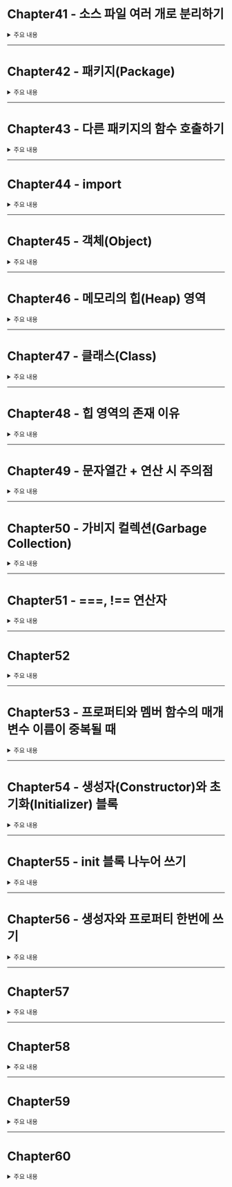 # Chapter41 - 소스 파일 여러 개로 분리하기

<details><summary>주요 내용 
</summary>

## 소스 파일 여러 개로 분리하기
  
 - math.kt
  
 ```kotlin
  
fun max(a : Int, b:Int) : Int = 
    if (a>b) a else b 
fun min(a : Int, b:Int) : Int = 
    if (a<b) a else b 

fun abs(num : Int) : Int = 
    if (num>=0) num else - num
  
 ```
  
 - main.kt
  
 ```kotlin
  
 fun main(){
    val a = 20
    val b = - 30

    println(max(a,abs(b))) //같은 패키지 내에 존재하면 함수를 그대로 가져다 쓴다 
} 
  
  
 ``` 
  
  

</details>

---


# Chapter42 - 패키지(Package)
<details><summary>주요 내용
</summary>

## 패키지(Package)
 
- 서로 관련 있는 소스 파일들 하나의 폴더로 관리한다  
- 가급적이면 소문자로 짓는다
 
- 만약, 소스 파일이 여러 겹의 폴더 속에 있다면

` package 폴더명1.폴더명2.폴더명3`
  
  
  
</details>


---


# Chapter43 - 다른 패키지의 함수 호출하기
<details><summary>주요 내용
</summary>

  ## 다른 패키지의 함수 호출하기 

- `패키지 이름.함수 이름()` 으로 호출한다
  
  
  
</details>


---



# Chapter44 - import
<details><summary>주요 내용
</summary>

 ## import 
  
- **import 키워드** 를 사용하면 다른 패키지에 선언된 함수를 패키지 이름 없이 호출할 수 있다

- 해당 함수를 패키지 이름 없이 호출할 때 

`import 패키지 이름.함수 이름`
  
- 해당 패키지에 들어있는 모든 함수를 패키지 이름 없이 호출할 때 

`import 패키지 이름.*`
  

- 새로운 이름으로 해당 함수를 호출할 때

`import 패키지 이름.함수 이름 as 새로운 이름`
  
  
</details>



---




# Chapter45 - 객체(Object)
<details><summary>주요 내용
</summary>

## 객체 
- 서로 연관 있는 변수(속성)들을 묶어놓은 데이터 덩어리
- **프로퍼티(Property)** : 객체에 포함된 변수들. 속성. 프로퍼티는 반드시 선언과 동시에 초기화해야 한다 
- object에서 맨 앞은 소문자이다
  
  
```kotlin
  
  fun main(){
    val person = object{ 
        val name: String = "홍길동"
        val age : Int = 36
    }
}
  
```  
  
  
</details>



---





# Chapter46 - 메모리의 힙(Heap) 영역
<details><summary>주요 내용
</summary>

## 메모리의 힙(Heap) 영역

- 객체 생성 시 object {...} 부분이 실행될 때 힙 영역에 객체가 생성된다. 
- Stack과 달리 임의의 위치에 객체가 생성된다 
- object 선언 시 object 이름을 저장한 Stack에는 **실제 값을 가지지 않고 객체의 좌표만 저장하는 참조 변수(Reference Variable)** 이 저장된다  
  
</details>



---




# Chapter47 - 클래스(Class)
<details><summary>주요 내용
</summary>

## 클래스(Class)

```kotlin
  
  class 클래스 이름
  {
    프로퍼티
  }
  
```  
  
 ```kotlin
  
  class Person
{
    var name : String = ""
    var age : Int = 0

}

fun main(){
    var kim : Person = Person()
    kim.name = "김유신"
    kim.age = 50
    println(kim.name)
    println(kim.age)
}
  
 ``` 
  
  
- 클래스 이름이 파일 이름과 같아야 할 의무가 없으며, 한 파일 내에 여러 개의 public 클래스를 선언할 수도 있다 
  
- object 키워드로 객체를 일일이 생성했을 때는 객체의 타입에 이름도 없었고 객체의 형태가 완전히 같아도 서로 다른 타입으로 인식된다. 그러나 클래스로 생성된 객체는 모두 동일한 타입을 갖는다  
  
- **인스턴스(Instance)** : 클래스로부터 생성된 객체
  
- 코틀린의 기본 접근지정자는 default인 자바와는 달리 public이다. 
  
  
  
</details>



---




# Chapter48 - 힙 영역의 존재 이유 
<details><summary>주요 내용
</summary>


## 힙 영역의 존재 이유 
  
- 어느 블록에서 생성했던 간에, 블록을 빠져나와도 지워지지 않는다 
- 인스턴스의 참조값을 활용할 때 두 개의 참조 변수가 하나의 객체를 가리키게 해서 **하나의 객체를 여러 참조 변수에서 공유하는 형태**로 사용할 수 있어 메모리 공간을 절약할 수 있다
  
</details>





---





# Chapter49 - 문자열간 + 연산 시 주의점
<details><summary>주요 내용
</summary>

## 문자열간 + 연산 시 주의점

 - 실제 문자열은 힙 영역에 생성되먀, String 변수는 문자열의 참조값을 저장하기 위한 공간만 갖고 있다. 
 - 두 문자열을 이어 붙이면 원래 갖고 있던 문자열에 새로운 문자열이 덧붙여지는 게 아니라, 기존의 문자열은 그대로 남고 합쳐진 문자열이 새로 생성된다  
 - 그렇다면 기존의 문자열은 그대로 남아있을까? 
  
</details>


---




# Chapter50 - 가비지 컬렉션(Garbage Collection)
<details><summary>주요 내용
</summary>

## 가비지 컬렉션(Garbage Collection)

- 미아가 된 객체들이 메모리 공간이 부족해질 정도까지 쌓이면 가비지 컬렉션 기능에 의해 소멸되고 메모리를 효율적으로 사용하게 한다   
- **프리징** : 가비지 컬렉션이 일어날 때 삭제할 미아 객체들을 탐색해야 하기 때문에 순간적으로 프로그램이 멈추는 현상  
  
</details>


---




# Chapter51 - ===, !== 연산자
<details><summary>주요 내용
</summary>

## ===, !== 연산자

- **===** : 두 참조 변수가 같은 객체를 가리킬 때 true, 아니라면 false 
- **!==** : 두 참조 변수가 다른 객체를 가리킬 때 true, 아니라면 false 
  
```kotlin
  
  fun main(){
    var a : Person = Person()
    var b : Person = a

    println(a===b) // true
    b = Person()
    println(a===b) // false
    println(a!==b) // true
}
  
- 코틀린에서의 == 연산자는 자바의 equals 메서드를 호출한 것과 같은 효과를 지닌다  
  
  
```  
  
  
  
  
</details>

---


# Chapter52
<details><summary>주요 내용
</summary>

## 멤버 함수(Member Function)
  
- **멤버 함수** : 클래스에 내장된 함수  
- 특정 클래스와 강한 연관이 있는 함수는 아예 클래스 안으로 내장시킨다
- 멤버 함수가 객체의 **동작 역할** 을 한다
  
```kotlin
  
  class ch052 {
    var name : String = ""
    var date = ""
    var area = 0

    fun print():Unit {
        println("name = ${this.name}")
        println("date = ${this.date}")
        println("area = ${this.area}")
    }
}
  
```  
  
</details>

---


# Chapter53 - 프로퍼티와 멤버 함수의 매개변수 이름이 중복될 때
<details><summary>주요 내용
</summary>

## 프로퍼티와 멤버 함수의 매개변수 이름이 중복될 때

```kotlin
  
  class ch053{
    var num : Int = 50

    fun print(num : Int)
    {
        println(num) // 100 
        println(this.num) // 50
    }
}

fun main(){
    val a = ch053()
    a.print(100)
}
  
```  
  
- 중복된 값이 존재한다면 **this 키워드** 를 사용하여 구분한다  
  
</details>

---


# Chapter54 - 생성자(Constructor)와 초기화(Initializer) 블록
<details><summary>주요 내용
</summary>

## 생성자(Constructor)와 초기화(Initializer) 블록

  
-  `class 클래스 이름 constructor(생성자의 매개변수 선언) {...}`
- **init 블록** 내부에서 생성자의 매개변수를 사용한다
- 코틀린에서는 생성자 정의부를 아예 클래스 이름에 합쳐버렸다   

```kotlin
  
  class Subway constructor(name:String, line:Int){
    val name : String 
    val line : Int 
    
    init{
        this.name = name 
        this.line = line 
    }
}
  
  fun main(){
    val subway1 : Subway = Subway("신분당선",1)
    println(subway1.line)
}
  
  
```  
  
 - constructor 키워드를 생략해도 상관 없다 
  
</details>




---


# Chapter55 - init 블록 나누어 쓰기
<details><summary>주요 내용
</summary>

## init 블록 나누어 쓰기 

- 인스턴스가 생성된다고 해서 init 블록이 곧장 실행되는 것은 아니다.
- **위에서부터 순서대로** 프로퍼티의 선언 및 초기화문과, init 블록이 실행된다
  
 ```kotlin
  
  class Size(width:Int, height: Int){
    val width : Int 
    val height : Int 
    
    init{
        this.width = width
        this.height = height
    }
    val area : Int 
    
    init{
        this.area = this.width * this.height
    }
}
  
 ``` 
  
  
  
  
</details>





---


# Chapter56 - 생성자와 프로퍼티 한번에 쓰기
<details><summary>주요 내용
</summary>

## 생성자와 프로퍼티 한번에 쓰기

``` kotlin
  
  class Car(val name: String, val speed: Int = 0)
  
```  
- 생성자 매개변수 앞에 val이나 var 키워드를 붙이면, 동일한 이름의 프로퍼티가 같이 선언된다  
  
</details>





---


# Chapter57
<details><summary>주요 내용
</summary>



  
  
  
</details>





---


# Chapter58
<details><summary>주요 내용
</summary>



  
  
  
</details>



---


# Chapter59
<details><summary>주요 내용
</summary>



  
  
  
</details>



---


# Chapter60
<details><summary>주요 내용
</summary>



  
  
  
</details>


